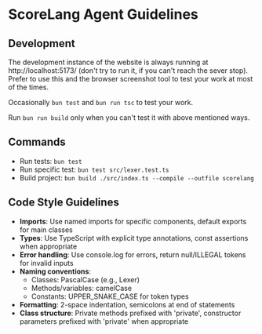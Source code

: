 # ScoreLang Agent Guidelines

## Development

The development instance of the website is always running at http://localhost:5173/ (don't try to run it, if you can't reach the sever stop). Prefer to use this and the browser screenshot tool to test your work at most of the times.

Occasionally `bun test` and `bun run tsc` to test your work.

Run `bun run build` only when you can't test it with above mentioned ways.

## Commands

- Run tests: `bun test`
- Run specific test: `bun test src/lexer.test.ts`
- Build project: `bun build ./src/index.ts --compile --outfile scorelang`

## Code Style Guidelines

- **Imports**: Use named imports for specific components, default exports for main classes
- **Types**: Use TypeScript with explicit type annotations, const assertions when appropriate
- **Error handling**: Use console.log for errors, return null/ILLEGAL tokens for invalid inputs
- **Naming conventions**:
  - Classes: PascalCase (e.g., Lexer)
  - Methods/variables: camelCase
  - Constants: UPPER_SNAKE_CASE for token types
- **Formatting**: 2-space indentation, semicolons at end of statements
- **Class structure**: Private methods prefixed with 'private', constructor parameters prefixed with 'private' when appropriate
